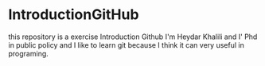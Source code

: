 # IntroductionGitHub
this repository is a exercise Introduction Github 
I'm Heydar Khalili and I' Phd in public policy and I like to learn git because I think it can very useful in programing.
